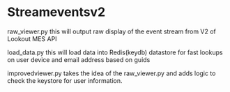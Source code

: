 # Streameventsv2

raw_viewer.py 
 this will output raw display of the event stream from V2 of Lookout MES API

load_data.py
  this will load data into Redis(keydb) datastore for fast lookups on user device and email address based on guids

  improvedviewer.py 
     takes the idea of the raw_viewer.py and adds logic to check the keystore for user information.

     
